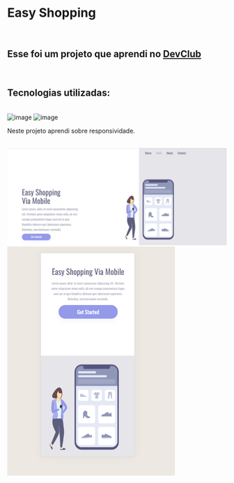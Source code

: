 <h1>Easy Shopping</h1>
<br>
<h2>Esse foi um projeto que aprendi no <a href="https://devclub.com.br">DevClub</a></h2>
<br>
<h2>Tecnologias utilizadas:</h2>
<br>
<img width="80" height="80" alt="image" src="https://github.com/user-attachments/assets/5ca20288-f920-4219-b0f7-d4a3e3bdd336" />
<img width="80" height="80" alt="image" src="https://github.com/user-attachments/assets/161aab81-d385-40f4-b899-58f3c4bc6306" />


<p>Neste projeto aprendi sobre responsividade.</p>
<br>
<img src="https://github.com/douglasfelipe83/Easy-Shopping/blob/main/assets/Easy%20Desktop.png?raw=true">
<img src="https://github.com/douglasfelipe83/Easy-Shopping/blob/main/assets/Easy%20Cell.png?raw=true">
